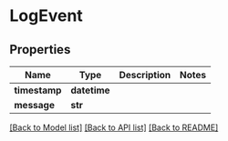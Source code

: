 # LogEvent


## Properties
Name | Type | Description | Notes
------------ | ------------- | ------------- | -------------
**timestamp** | **datetime** |  | 
**message** | **str** |  | 

[[Back to Model list]](../README.md#documentation-for-models) [[Back to API list]](../README.md#documentation-for-api-endpoints) [[Back to README]](../README.md)


